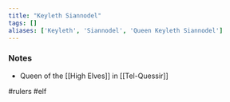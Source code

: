```yaml
---
title: "Keyleth Siannodel"
tags: []
aliases: ['Keyleth', 'Siannodel', 'Queen Keyleth Siannodel']
---
```


### Notes 

- Queen of the [[High Elves]] in [[Tel-Quessir]]


#rulers #elf 

